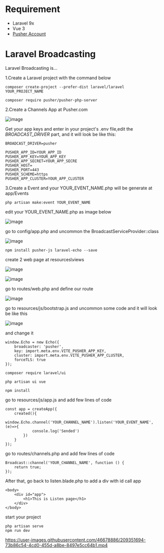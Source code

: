 # Requirement
- Laravel 9x
- Vue 3
- [Pusher Account](https://pusher.com/)

# Laravel Broadcasting

Laravel Broadcasting is...

1.Create a Laravel project with the command below
```
composer create-project --prefer-dist laravel/laravel YOUR_PROJECT_NAME
```
```
composer require pusher/pusher-php-server
```
2.Create a Channels App at Pusher.com

![image](https://user-images.githubusercontent.com/46678886/209334354-f69f9d1b-d621-4834-a870-239cf06c8d35.png)

Get your app keys and enter in your project's .env file,edit the *BROADCAST_DRIVER* part, and it will look be like this:
```
BROADCAST_DRIVER=pusher

PUSHER_APP_ID=YOUR_APP_ID
PUSHER_APP_KEY=YOUR_APP_KEY
PUSHER_APP_SECRET=YOUR_APP_SECRE
PUSHER_HOST=
PUSHER_PORT=443
PUSHER_SCHEME=https
PUSHER_APP_CLUSTER=YOUR_APP_CLUSTER
```
3.Create a Event and your YOUR_EVENT_NAME.php will be generate at app/Events
```
php artisan make:event YOUR_EVENT_NAME
```
edit your YOUR_EVENT_NAME.php as image below

![image](https://user-images.githubusercontent.com/46678886/209336259-2c0268e3-317d-450e-b932-1187a320642c.png)

go to config/app.php and uncommon the BroadcastServiceProvider::class

![image](https://user-images.githubusercontent.com/46678886/209337040-d0401412-7134-4d07-a6bd-938a61aba62f.png)

```
npm install pusher-js laravel-echo --save
```
create 2 web page at resources\views

![image](https://user-images.githubusercontent.com/46678886/209338353-38c53ac9-7e07-44f0-a9c1-09cc04a17afc.png)

![image](https://user-images.githubusercontent.com/46678886/209343335-8103626a-2e7b-48de-b38a-f5a1a97a2190.png)

go to routes/web.php and define our route

![image](https://user-images.githubusercontent.com/46678886/209338780-35dd76c0-b770-4889-a19b-781d8d08f13b.png)

go to resources/js/bootstrap.js and uncommon some code and it will look be like this

![image](https://user-images.githubusercontent.com/46678886/209339669-8a1faf90-1baa-4ef9-801a-915e437285de.png)

and change it
```
window.Echo = new Echo({
    broadcaster: 'pusher',
    key: import.meta.env.VITE_PUSHER_APP_KEY,
    cluster: import.meta.env.VITE_PUSHER_APP_CLUSTER,
    forceTLS: true
});
```
```
composer require laravel/ui
```
```
php artisan ui vue
```
```
npm install
```
go to resources/js/app.js and add few lines of code
```
const app = createApp({
    created(){
        window.Echo.channel('YOUR_CHANNEL_NAME').listen('YOUR_EVENT_NAME',(e)=>{
            console.log('Sended')
        })
    }
});
```

go to routes/channels.php and add few lines of code
```
Broadcast::channel('YOUR_CHANNEL_NAME', function () {
    return true;
});
```
After that, go back to listen.blade.php to add a div with id call app
```
<body>
    <div id="app">
        <h1>This is Listen page</h1>
    </div>
</body>
```
start your project
```
php artisan serve
npm run dev
```


https://user-images.githubusercontent.com/46678886/209351694-73b86c54-4cd0-455d-a8be-8497e5cc64b1.mp4

